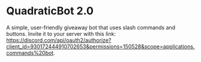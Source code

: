 # QuadraticBot 2.0

A simple, user-friendly giveaway bot that uses slash commands and buttons. Invite it to your server with this link: https://discord.com/api/oauth2/authorize?client_id=930172444910702653&permissions=150528&scope=applications.commands%20bot.
